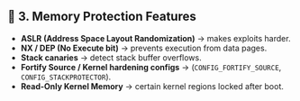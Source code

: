 ## 🔑 3. Memory Protection Features

* **ASLR (Address Space Layout Randomization)** → makes exploits harder.
* **NX / DEP (No Execute bit)** → prevents execution from data pages.
* **Stack canaries** → detect stack buffer overflows.
* **Fortify Source / Kernel hardening configs** → (`CONFIG_FORTIFY_SOURCE`, `CONFIG_STACKPROTECTOR`).
* **Read-Only Kernel Memory** → certain kernel regions locked after boot.